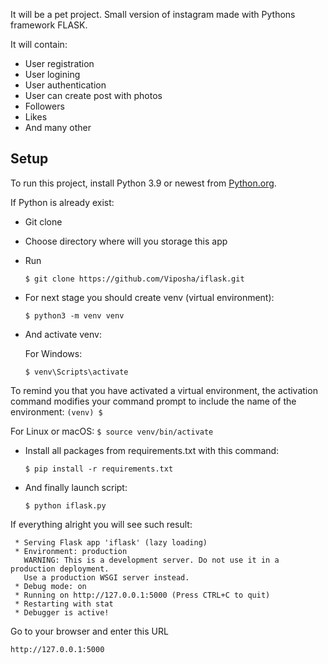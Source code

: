 It will be a pet project.
Small version of instagram made with Pythons framework FLASK.

It will contain:
- User registration
- User logining
- User authentication
- User can create post with photos
- Followers
- Likes
- And many other


## Setup
To run this project, install Python 3.9 or newest from [Python.org](https://www.python.org/downloads/).

If Python is already exist:

* Git clone
* Choose directory where will you storage this app
* Run
    ```
    $ git clone https://github.com/Viposha/iflask.git
    ```
* For next stage you should create venv (virtual environment):
    ```
    $ python3 -m venv venv
    ```
* And activate venv:

    For Windows:
    ```
    $ venv\Scripts\activate
    ```
To remind you that you have activated a virtual environment, the activation command 
modifies your command prompt to include the name of the environment:
    ```
    (venv) $
    ```  

For Linux or macOS:
    ```
    $ source venv/bin/activate
    ```
* Install all packages from requirements.txt with this command:
    ```
    $ pip install -r requirements.txt
    ```
* And finally launch script:
    ```
    $ python iflask.py
    ```
If everything alright you will see such result:
```
 * Serving Flask app 'iflask' (lazy loading)
 * Environment: production                                                         
   WARNING: This is a development server. Do not use it in a production deployment.
   Use a production WSGI server instead.                                           
 * Debug mode: on                                                                  
 * Running on http://127.0.0.1:5000 (Press CTRL+C to quit)
 * Restarting with stat                                   
 * Debugger is active!
```
Go to your browser and enter this URL
```
http://127.0.0.1:5000 
```
